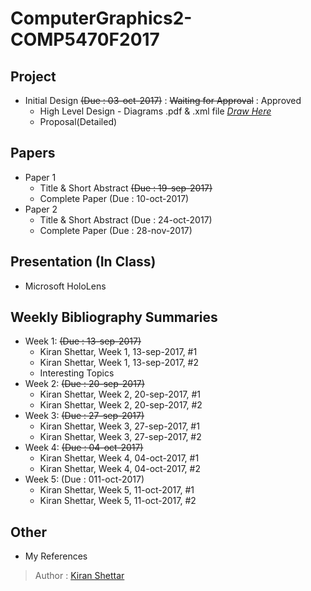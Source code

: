 # ComputerGraphics2-COMP5470F2017
## Project 
- Initial Design ~~(Due : 03-oct-2017)~~ : ~~Waiting for Approval~~ : Approved
  - High Level Design - Diagrams .pdf & .xml file _[Draw Here](https://www.draw.io/)_
  - Proposal(Detailed)
## Papers 
- Paper 1
  - Title & Short Abstract ~~(Due : 19-sep-2017)~~
  - Complete Paper (Due : 10-oct-2017)
- Paper 2
  - Title & Short Abstract (Due : 24-oct-2017)
  - Complete Paper (Due : 28-nov-2017)
## Presentation (In Class)
- Microsoft HoloLens
## Weekly Bibliography Summaries
- Week 1: ~~(Due : 13-sep-2017)~~
  - Kiran Shettar, Week 1, 13-sep-2017, #1
  - Kiran Shettar, Week 1, 13-sep-2017, #2 
  - Interesting Topics
- Week 2: ~~(Due : 20-sep-2017)~~
  - Kiran Shettar, Week 2, 20-sep-2017, #1
  - Kiran Shettar, Week 2, 20-sep-2017, #2
- Week 3: ~~(Due : 27-sep-2017)~~
  - Kiran Shettar, Week 3, 27-sep-2017, #1
  - Kiran Shettar, Week 3, 27-sep-2017, #2
- Week 4: ~~(Due : 04-oct-2017)~~
  - Kiran Shettar, Week 4, 04-oct-2017, #1
  - Kiran Shettar, Week 4, 04-oct-2017, #2
- Week 5: (Due : 011-oct-2017)
  - Kiran Shettar, Week 5, 11-oct-2017, #1
  - Kiran Shettar, Week 5, 11-oct-2017, #2
## Other
- My References

> Author : [Kiran Shettar](https://www.cs.uml.edu/~kshettar)